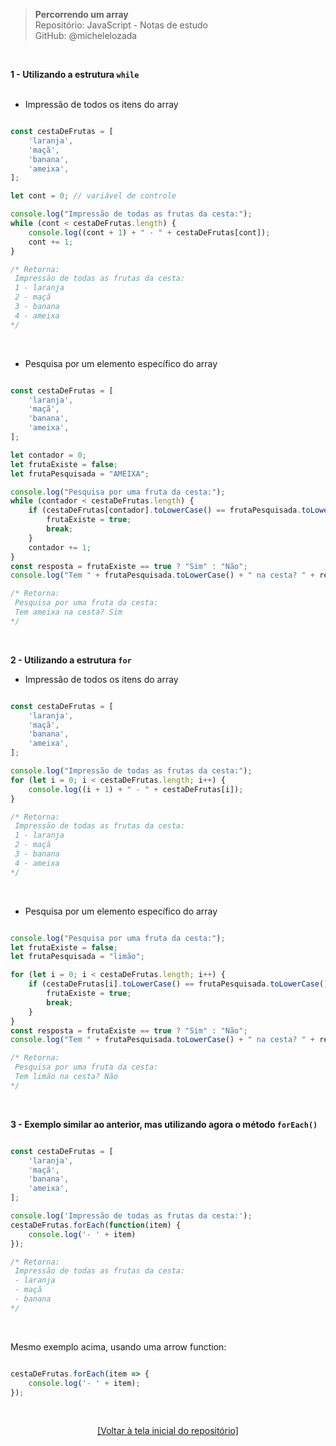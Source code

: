 > **Percorrendo um array**    
> Repositório: JavaScript - Notas de estudo     
> GitHub: @michelelozada
&nbsp;
     
&nbsp;   

**1 - Utilizando a estrutura `while`**  
&nbsp;  

- Impressão de todos os itens do array
```js

const cestaDeFrutas = [
    'laranja',
    'maçã',
    'banana',
    'ameixa',
];

let cont = 0; // variável de controle

console.log("Impressão de todas as frutas da cesta:");
while (cont < cestaDeFrutas.length) {
    console.log((cont + 1) + " - " + cestaDeFrutas[cont]);
    cont += 1;
}

/* Retorna:
 Impressão de todas as frutas da cesta:
 1 - laranja
 2 - maçã
 3 - banana
 4 - ameixa
*/
```

&nbsp;   
 
- Pesquisa por um elemento específico do array
```js

const cestaDeFrutas = [
    'laranja',
    'maçã',
    'banana',
    'ameixa',
];

let contador = 0;
let frutaExiste = false;
let frutaPesquisada = "AMEIXA";

console.log("Pesquisa por uma fruta da cesta:");
while (contador < cestaDeFrutas.length) {
    if (cestaDeFrutas[contador].toLowerCase() == frutaPesquisada.toLowerCase()) {
        frutaExiste = true;
        break;
    }
    contador += 1;
}
const resposta = frutaExiste == true ? "Sim" : "Não";
console.log("Tem " + frutaPesquisada.toLowerCase() + " na cesta? " + resposta);

/* Retorna: 
 Pesquisa por uma fruta da cesta:
 Tem ameixa na cesta? Sim
*/
```

&nbsp;

**2 - Utilizando a estrutura `for`**  
- Impressão de todos os itens do array
```js

const cestaDeFrutas = [
    'laranja',
    'maçã',
    'banana',
    'ameixa',
];

console.log("Impressão de todas as frutas da cesta:");
for (let i = 0; i < cestaDeFrutas.length; i++) {
    console.log((i + 1) + " - " + cestaDeFrutas[i]);
}

/* Retorna:
 Impressão de todas as frutas da cesta:
 1 - laranja
 2 - maçã
 3 - banana
 4 - ameixa
*/ 
```

&nbsp;

- Pesquisa por um elemento específico do array
```js

console.log("Pesquisa por uma fruta da cesta:");
let frutaExiste = false;
let frutaPesquisada = "limão";

for (let i = 0; i < cestaDeFrutas.length; i++) {
    if (cestaDeFrutas[i].toLowerCase() == frutaPesquisada.toLowerCase()) {
        frutaExiste = true;
        break;
    }
}
const resposta = frutaExiste == true ? "Sim" : "Não";
console.log("Tem " + frutaPesquisada.toLowerCase() + " na cesta? " + resposta);

/* Retorna: 
 Pesquisa por uma fruta da cesta:
 Tem limão na cesta? Não
*/
```

&nbsp;

**3 - Exemplo similar ao anterior, mas utilizando agora o método `forEach()`**  
```js

const cestaDeFrutas = [
    'laranja',
    'maçã',
    'banana',
    'ameixa',
];

console.log('Impressão de todas as frutas da cesta:');
cestaDeFrutas.forEach(function(item) {
	console.log('- ' + item)
});

/* Retorna:
 Impressão de todas as frutas da cesta:
 - laranja
 - maçã
 - banana
*/
```

&nbsp;

Mesmo exemplo acima, usando uma arrow function:  
```js

cestaDeFrutas.forEach(item => {
    console.log('- ' + item);
});
```

&nbsp;

<div align="center">
<a href="https://github.com/michelelozada/JavaScript-Study-Notes">[Voltar à tela inicial do repositório]</a>
</div>
     
